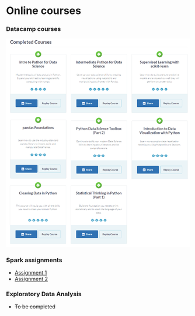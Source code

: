 # Online courses

### Datacamp courses
![Datacamp courses](https://github.com/BorisEnthovenSchool/KB74PortfolioBoris/blob/master/online%20courses/Datacamp%20courses.png "Datacamp")

### Spark assignments
* [Assignment 1](https://github.com/BorisEnthovenSchool/KB74PortfolioBoris/blob/master/online%20courses/Assignment1.md)
* [Assignment 2](https://github.com/BorisEnthovenSchool/KB74PortfolioBoris/blob/master/online%20courses/Assignment2.md)

### Exploratory Data Analysis
* ~~To be completed~~
